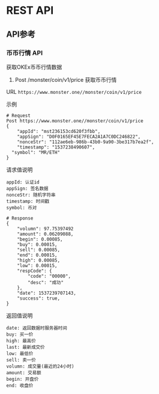 # REST API

## API参考  

### 币币行情 API 

获取OKEx币币行情数据  

1. Post /monster/coin/v1/price    获取币币行情

URL `https://www.monster.one//monster/coin/v1/price`	

示例	

```
# Request
Post https://www.monster.one//monster/coin/v1/price
{
	"appId": "mst236153cd620f3fbb",
	"appSign": "D0F0165EF45E7FECA2A1A7C0DC246822",
	"nonceStr": "112ae6eb-986b-43b0-9a90-3be317b7ea2f", 
	"timestamp": "1537238490607",
  "symbol": "MR/ETH"
}
```

请求值说明	

```
appId: 认证id
appSign: 签名数据
nonceStr: 随机字符串
timestamp: 时间戳
symbol: 币对
```

```
# Response
{
    "volumn": 97.75397492
    "amount": 0.06209088,
    "begin": 0.00085,
    "buy": 0.00015,
    "sell": 0.00085,
    "end": 0.00015,
    "high": 0.00085,
    "low": 0.00015,
    "respCode": {
        "code": "00000",
        "desc": "成功"
    },
    "date": 1537239707143,
    "success": true,
}
```

返回值说明	

```
date: 返回数据时服务器时间
buy: 买一价
high: 最高价
last: 最新成交价
low: 最低价
sell: 卖一价
volumn: 成交量(最近的24小时)
amount: 交易额
begin: 开盘价
end: 收盘价
```
